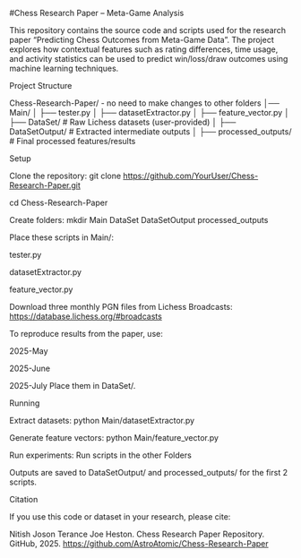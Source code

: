 #Chess Research Paper – Meta-Game Analysis

This repository contains the source code and scripts used for the research paper “Predicting Chess Outcomes from Meta-Game Data”. The project explores how contextual features such as rating differences, time usage, and activity statistics can be used to predict win/loss/draw outcomes using machine learning techniques.

Project Structure

Chess-Research-Paper/ - no need to make changes to other folders
│── Main/ 
│ ├── tester.py
│ ├── datasetExtractor.py
│ ├── feature_vector.py
│ ├── DataSet/ # Raw Lichess datasets (user-provided)
│ ├── DataSetOutput/ # Extracted intermediate outputs
│ ├── processed_outputs/ # Final processed features/results

Setup

Clone the repository:
git clone https://github.com/YourUser/Chess-Research-Paper.git

cd Chess-Research-Paper

Create folders:
mkdir Main DataSet DataSetOutput processed_outputs

Place these scripts in Main/:

tester.py

datasetExtractor.py

feature_vector.py

Download three monthly PGN files from Lichess Broadcasts: https://database.lichess.org/#broadcasts

To reproduce results from the paper, use:

2025-May

2025-June

2025-July
Place them in DataSet/.

Running

Extract datasets:
python Main/datasetExtractor.py

Generate feature vectors:
python Main/feature_vector.py

Run experiments:
Run scripts in the other Folders

Outputs are saved to DataSetOutput/ and processed_outputs/ for the first 2 scripts.

Citation

If you use this code or dataset in your research, please cite:

Nitish Joson Terance Joe Heston. Chess Research Paper Repository. GitHub, 2025.
https://github.com/AstroAtomic/Chess-Research-Paper
